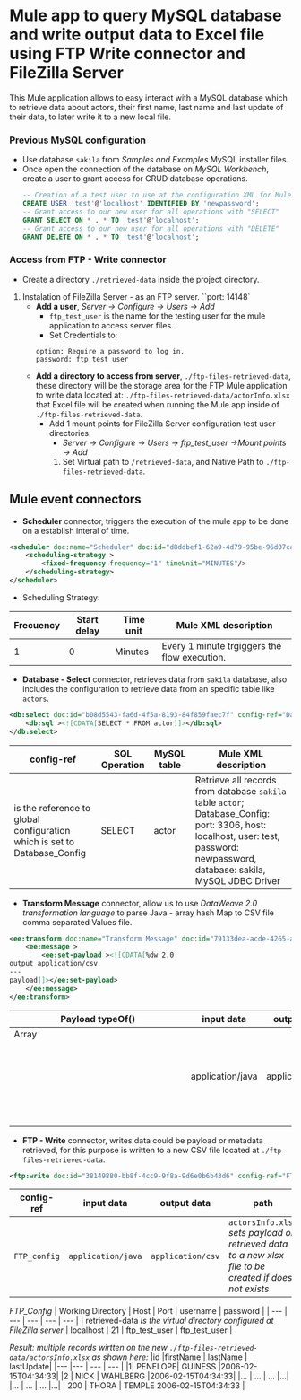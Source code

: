 # Mule app to query MySQL database and write output data to Excel file using FTP Write connector and FileZilla Server

This Mule application allows to easy interact with a MySQL database which to retrieve data about actors, their first name, last name and last update of their data, to later write it to a new local file.

### Previous MySQL configuration
- Use database `sakila` from *Samples and Examples* MySQL installer files.
- Once open the connection of the database on *MySQL Workbench*, create a user to grant access for CRUD database operations.
    ```sql
    -- Creation of a test user to use at the configuration XML for Mule application before pushing to github
    CREATE USER 'test'@'localhost' IDENTIFIED BY 'newpassword';
    -- Grant access to our new user for all operations with "SELECT"
    GRANT SELECT ON * . * TO 'test'@'localhost';
    -- Grant access to our new user for all operations with "DELETE"
    GRANT DELETE ON * . * TO 'test'@'localhost';
    ```
### Access from FTP - Write connector
- Create a directory  `./retrieved-data` inside the project directory.
1. Instalation of <a src="https://filezilla-project.org/download.php?type=server">FileZilla Server</a> - as an FTP server.
    ``port: 14148`
    - **Add a user**, *Server -> Configure -> Users -> Add*
        - `ftp_test_user` is the name for the testing user for the mule application to access server files.
        - Set Credentials to:
        ```
        option: Require a password to log in.
        password: ftp_test_user 
        ```
    - **Add a directory to access from server**, `./ftp-files-retrieved-data`, these directory will be the storage area for the FTP Mule application to write data located at: `./ftp-files-retrieved-data/actorInfo.xlsx` that Excel file will be created when running the Mule app inside of `./ftp-files-retrieved-data`.
        - Add 1 mount points for FileZilla Server configuration test user directories: 
            -  *Server -> Configure -> Users -> ftp_test_user ->Mount points -> Add*
            1. Set Virtual path to `/retrieved-data`, and Native Path to `./ftp-files-retrieved-data`.
               
## Mule event connectors
- **Scheduler** connector, triggers the execution of the mule app to be done on a establish interal of time.
```xml
<scheduler doc:name="Scheduler" doc:id="d8ddbef1-62a9-4d79-95be-96d07ca760ef" >
    <scheduling-strategy >
        <fixed-frequency frequency="1" timeUnit="MINUTES"/>
    </scheduling-strategy>
</scheduler>
```
- Scheduling Strategy:

| Frecuency | Start delay | Time unit | Mule XML description | 
| --- | --- | --- | --- |
| 1 | 0 | Minutes | Every 1 minute trgiggers the flow execution.  |


- **Database - Select** connector, retrieves data from `sakila` database, also includes the configuration to retrieve data from an specific table like `actors`.

```xml
<db:select doc:id="b08d5543-fa6d-4f5a-8193-84f859faec7f" config-ref="Database_Config">
    <db:sql ><![CDATA[SELECT * FROM actor]]></db:sql>
</db:select>
```
| config-ref | SQL Operation | MySQL table |Mule XML description | 
| --- | --- | --- | --- |
| is the reference to global configuration which is set to  Database_Config | SELECT | actor | Retrieve all records from database `sakila` table `actor`; Database_Config: port: 3306, host: localhost, user: test, password: newpassword, database: sakila, MySQL JDBC Driver  |

- **Transform Message** connector, allow us to use *DataWeave 2.0 transformation language* to parse Java - array hash Map to CSV file comma separated Values file.
```xml
<ee:transform doc:name="Transform Message" doc:id="79133dea-acde-4265-a5f9-45c4f2fb4279" >
    <ee:message >
        <ee:set-payload ><![CDATA[%dw 2.0
output application/csv
---
payload]]></ee:set-payload>
    </ee:message>
</ee:transform>
```
| Payload typeOf() | input data | output data |
| --- | --- | --- |
| Array<Object> | application/java | application/csv |

- **FTP - Write** connector, writes data could be payload or metadata retrieved, for this purpose is written to  a new CSV file located at `./ftp-files-retrieved-data`.

```xml
<ftp:write doc:id="38149880-bb8f-4cc9-9f8a-9d6e0b6b43d6" config-ref="FTP_Config" path="actorsInfo"/>
```

| config-ref | input data | output data | path |
| --- | --- | --- | --- |
| ``FTP_config`` | ``application/java`` | ``application/csv`` | ``actorsInfo.xlsx`` *sets payload  or retrieved data to a new xlsx file to be created if does not exists* |

*FTP_Config*
| Working Directory | Host | Port | username | password |
| --- | --- | --- | --- | --- |
| retrieved-data *Is the virtual directory configured at FileZilla server* | localhost | 21 | ftp_test_user | ftp_test_user |

*Result: multiple records wirtten on the new `./ftp-files-retrieved-data/actorsInfo.xlsx` as shown here:*
|id	|firstName | lastName |	lastUpdate|
|---	|--- | --- |	--- |
|1|	PENELOPE|	GUINESS |2006-02-15T04:34:33|
|2 |	NICK |	WAHLBERG	|2006-02-15T04:34:33|
|... |	... |	...	|...|
|... |	... |	...	|...|
| 200 |	THORA |	TEMPLE	2006-02-15T04:34:33 |